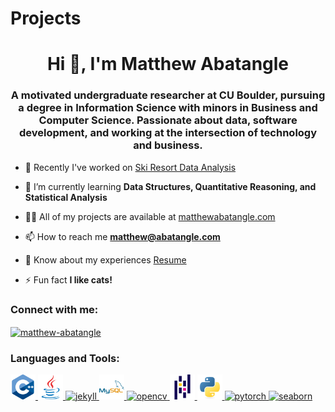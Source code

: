 # Projects
<h1 align="center">Hi 👋, I'm Matthew Abatangle</h1>
<h3 align="center">A motivated undergraduate researcher at CU Boulder, pursuing a degree in Information Science with minors in Business and Computer Science. Passionate about data, software development, and working at the intersection of technology and business.</h3>

- 🔭 Recently I've worked on [Ski Resort Data Analysis](https://github.com/Matthew-Abatangle/Projects/blob/main/SkiResortDataAnalysis.ipynb)

- 🌱 I’m currently learning **Data Structures, Quantitative Reasoning, and Statistical Analysis**

- 👨‍💻 All of my projects are available at [matthewabatangle.com](matthewabatangle.com)

- 📫 How to reach me **matthew@abatangle.com**

- 📄 Know about my experiences [Resume]([file:///Users/mattabatangle/Downloads/jobs%20bro...%20jobs/RES/Abatangle_Matthew_Resume.pdf](https://drive.google.com/file/d/13noMP2w9WhSWdaFOQwg1OOpKhdDiLAkQ/view?usp=sharing))

- ⚡ Fun fact **I like cats!**

<h3 align="left">Connect with me:</h3>
<p align="left">
<a href="https://linkedin.com/in/matthew-abatangle" target="blank"><img align="center" src="https://raw.githubusercontent.com/rahuldkjain/github-profile-readme-generator/master/src/images/icons/Social/linked-in-alt.svg" alt="matthew-abatangle" height="30" width="40" /></a>
</p>

<h3 align="left">Languages and Tools:</h3>
<p align="left"> <a href="https://www.w3schools.com/cpp/" target="_blank" rel="noreferrer"> <img src="https://raw.githubusercontent.com/devicons/devicon/master/icons/cplusplus/cplusplus-original.svg" alt="cplusplus" width="40" height="40"/> </a> <a href="https://www.java.com" target="_blank" rel="noreferrer"> <img src="https://raw.githubusercontent.com/devicons/devicon/master/icons/java/java-original.svg" alt="java" width="40" height="40"/> </a> <a href="https://jekyllrb.com/" target="_blank" rel="noreferrer"> <img src="https://www.vectorlogo.zone/logos/jekyllrb/jekyllrb-icon.svg" alt="jekyll" width="40" height="40"/> </a> <a href="https://www.mysql.com/" target="_blank" rel="noreferrer"> <img src="https://raw.githubusercontent.com/devicons/devicon/master/icons/mysql/mysql-original-wordmark.svg" alt="mysql" width="40" height="40"/> </a> <a href="https://opencv.org/" target="_blank" rel="noreferrer"> <img src="https://www.vectorlogo.zone/logos/opencv/opencv-icon.svg" alt="opencv" width="40" height="40"/> </a> <a href="https://pandas.pydata.org/" target="_blank" rel="noreferrer"> <img src="https://raw.githubusercontent.com/devicons/devicon/2ae2a900d2f041da66e950e4d48052658d850630/icons/pandas/pandas-original.svg" alt="pandas" width="40" height="40"/> </a> <a href="https://www.python.org" target="_blank" rel="noreferrer"> <img src="https://raw.githubusercontent.com/devicons/devicon/master/icons/python/python-original.svg" alt="python" width="40" height="40"/> </a> <a href="https://pytorch.org/" target="_blank" rel="noreferrer"> <img src="https://www.vectorlogo.zone/logos/pytorch/pytorch-icon.svg" alt="pytorch" width="40" height="40"/> </a> <a href="https://seaborn.pydata.org/" target="_blank" rel="noreferrer"> <img src="https://seaborn.pydata.org/_images/logo-mark-lightbg.svg" alt="seaborn" width="40" height="40"/> </a> </p>
